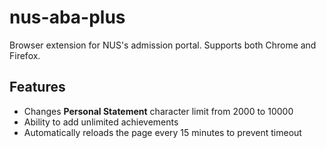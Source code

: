 # nus-aba-plus

Browser extension for NUS's admission portal. Supports both Chrome and Firefox.

## Features

* Changes **Personal Statement** character limit from 2000 to 10000
* Ability to add unlimited achievements
* Automatically reloads the page every 15 minutes to prevent timeout
